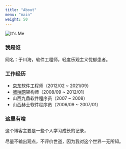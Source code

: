 ```yaml
---
title: "About"
menu: "main"
weight: 50
---
```


![It's Me](/images/me_400x400.jpg "It's Me")

### 我是谁

  网名：于川海，软件工程师，轻度乐观主义忧郁患者。

### 工作经历

- [京东](https://www.jd.com)软件工程师（2012/02 ~ 2021/09）
- [嘀咕网](https://www.digu.com)架构师（2008/09 ~ 2012/01）
- 山西九鼎软件程序员（2007 ~ 2008）
- 山西赫士软件程序员（2006/09 ~ 2007/01）

### 这里有啥

这个博客主要是一些个人学习成长的记录，

尽量不输出观点，不评价世道，因为我对这个世界一无所知。


